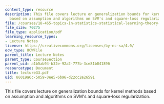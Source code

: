 ```yaml
---
content_type: resource
description: This file covers lecture on generalization bounds for kernel methods
  based on assumption and algorithms on SVM's and square-loss regularization.
file: /courses/18-465-topics-in-statistics-statistical-learning-theory-spring-2007/86019a6c50590ee56b96d22cc2e26591_lecture33.pdf
file_size: 70275
file_type: application/pdf
learning_resource_types:
- Lecture Notes
license: https://creativecommons.org/licenses/by-nc-sa/4.0/
ocw_type: OCWFile
parent_title: Lecture Notes
parent_type: CourseSection
parent_uid: a1b5ab94-b32e-92a2-777b-3ce81b841896
resourcetype: Document
title: lecture33.pdf
uid: 86019a6c-5059-0ee5-6b96-d22cc2e26591
---
```

This file covers lecture on generalization bounds for kernel methods based on assumption and algorithms on SVM's and square-loss regularization.